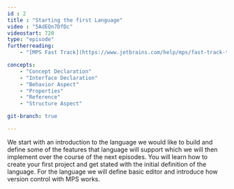 ```yaml
---
id : 2
title : "Starting the first Language"
video : "5AdEQn7DfDc"
videostart: 720
type: "episode"
furtherreading:
    - "[MPS Fast Track](https://www.jetbrains.com/help/mps/fast-track-to-mps.html)"

concepts:
    - "Concept Declaration"
    - "Interface Declaration"
    - "Behavior Aspect"
    - "Properties"
    - "Reference"
    - "Structure Aspect"

git-branch: true

---
```


We start with an introduction to the language we would like to build and define some of the features that language will support which we will then implement over the course of the next episodes. 
You will learn how to create your first project and get stated with the initial definition of the language. For the language we will define basic editor and introduce how version control with MPS works. 